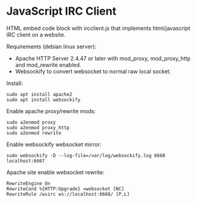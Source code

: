# JavaScript IRC Client

HTML embed code block with ircclient.js that implements html/javascript IRC client on a website.

Requirements (debian linux server):
 * Apache HTTP Server 2.4.47 or later with mod_proxy, mod_proxy_http and mod_rewrite enabled.
 * Websockify to convert websocket to normal raw local socket.

Install:
```
sudo apt install apache2
sudo apt install websockify
```

Enable apache proxy/rewrite mods:
```
sudo a2enmod proxy
sudo a2enmod proxy_http
sudo a2enmod rewrite
```

Enable websockify websocket mirror:
```
sudo websockify -D --log-file=/var/log/websockify.log 6668 localhost:6667
```

Apache site enable websocket rewrite:
```
RewriteEngine On
RewriteCond %{HTTP:Upgrade} =websocket [NC]
RewriteRule /wsirc ws://localhost:6668/ [P,L]
```
